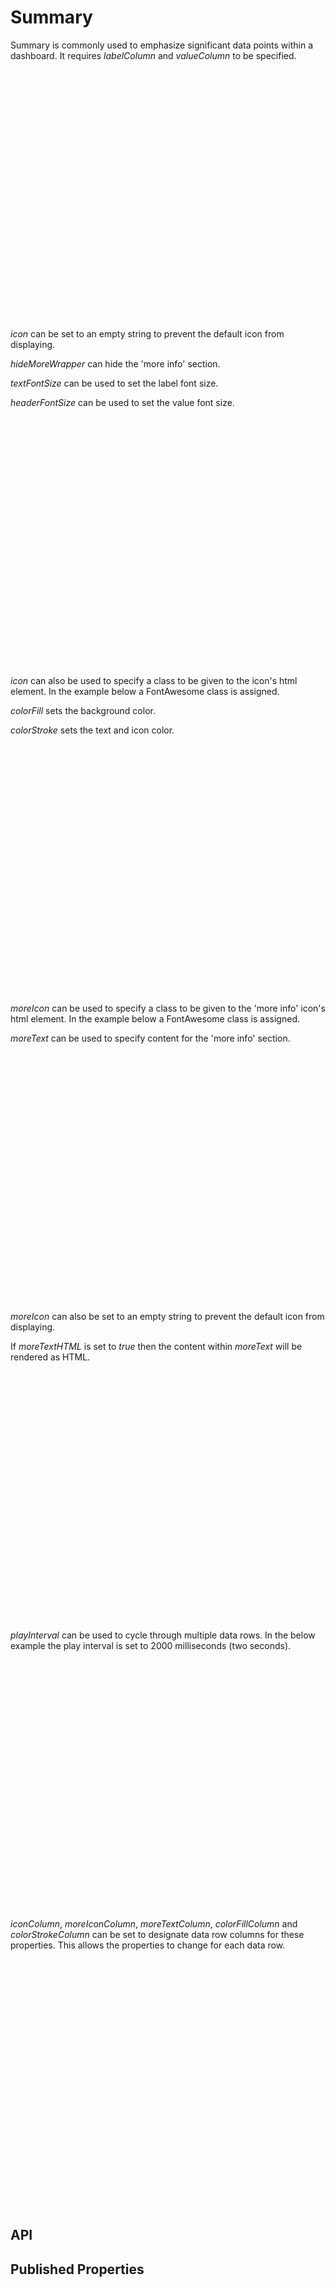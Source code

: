 # Summary

<!--meta

-->

Summary is commonly used to emphasize significant data points within a dashboard. It requires _labelColumn_ and _valueColumn_ to be specified.

<ClientOnly>
  <hpcc-vitepress style="width:100%;height:600px">
  <div id="placeholder" style="height:400px">
  </div>
  <script type="module">
    import { Summary } from "@hpcc-js/chart";

    new Summary()
        .target("placeholder")
        .columns(["Summary", "Score"])
        .data([
            ["Cars", 128]
        ])
        .labelColumn("Summary")
        .valueColumn("Score")
        .render()
        ;
  </script>
  </hpcc-vitepress>
</ClientOnly>

_icon_ can be set to an empty string to prevent the default icon from displaying.

_hideMoreWrapper_ can hide the 'more info' section.

_textFontSize_ can be used to set the label font size.

_headerFontSize_ can be used to set the value font size.

<ClientOnly>
  <hpcc-vitepress style="width:100%;height:600px">
  <div id="placeholder" style="height:400px">
  </div>
  <script type="module">
    import { Summary } from "@hpcc-js/chart";

    new Summary()
        .target("placeholder")
        .columns(["Summary", "Score"])
        .data([
            ["Cars", 128]
        ])
        .labelColumn("Summary")
        .valueColumn("Score")
        .icon("")
        .hideMoreWrapper(true)
        .headerFontSize(120)
        .textFontSize(20)
        .render()
        ;
  </script>
  </hpcc-vitepress>
</ClientOnly>

_icon_ can also be used to specify a class to be given to the icon's html element. In the example below a FontAwesome class is assigned.

_colorFill_ sets the background color.

_colorStroke_ sets the text and icon color.

<ClientOnly>
  <hpcc-vitepress style="width:100%;height:600px">
  <div id="placeholder" style="height:400px">
  </div>
  <script type="module">
    import { Summary } from "@hpcc-js/chart";

    new Summary()
        .target("placeholder")
        .columns(["Summary", "Score"])
        .data([
            ["Users", 256]
        ])
        .labelColumn("Summary")
        .valueColumn("Score")
        .icon("fa-users")
        .colorFill("#eeeeee")
        .colorStroke("#30336b")
        .hideMoreWrapper(true)
        .render()
        ;
  </script>
  </hpcc-vitepress>
</ClientOnly>

_moreIcon_ can be used to specify a class to be given to the 'more info' icon's html element. In the example below a FontAwesome class is assigned.

_moreText_ can be used to specify content for the 'more info' section.

<ClientOnly>
  <hpcc-vitepress style="width:100%;height:600px">
  <div id="placeholder" style="height:400px">
  </div>
  <script type="module">
    import { Summary } from "@hpcc-js/chart";

    new Summary()
        .target("placeholder")
        .columns(["Summary", "Score"])
        .data([
            ["Users", 256]
        ])
        .labelColumn("Summary")
        .valueColumn("Score")
        .icon("fa-users")
        .colorFill("#eeeeee")
        .colorStroke("#30336b")
        .moreIcon("fa-user-md")
        .moreText("32 doctors")
        .render()
        ;
  </script>
  </hpcc-vitepress>
</ClientOnly>

_moreIcon_ can also be set to an empty string to prevent the default icon from displaying.

If _moreTextHTML_ is set to _true_ then the content within _moreText_ will be rendered as HTML.

<ClientOnly>
  <hpcc-vitepress style="width:100%;height:600px">
  <div id="placeholder" style="height:400px">
  </div>
  <script type="module">
    import { Summary } from "@hpcc-js/chart";

    new Summary()
        .target("placeholder")
        .columns(["Summary", "Score"])
        .data([
            ["Tweets", 512]
        ])
        .labelColumn("Summary")
        .valueColumn("Score")
        .icon("fa-twitter")
        .colorFill("#eeeeee")
        .colorStroke("#30336b")
        .moreIcon("")
        .moreText("<button onclick=\"alert('More info here')\">Click for more info</button>")
        .moreTextHTML(true)
        .render()
        ;
  </script>
  </hpcc-vitepress>
</ClientOnly>

_playInterval_ can be used to cycle through multiple data rows. In the below example the play interval is set to 2000 milliseconds (two seconds).

<ClientOnly>
  <hpcc-vitepress style="width:100%;height:600px">
  <div id="placeholder" style="height:400px">
  </div>
  <script type="module">
    import { Summary } from "@hpcc-js/chart";

    new Summary()
        .target("placeholder")
        .columns(["Summary", "Score"])
        .data([
            ["Cars", 128],
            ["Trucks", 64]
        ])
        .labelColumn("Summary")
        .valueColumn("Score")
        .icon("")
        .hideMoreWrapper(true)
        .headerFontSize(120)
        .textFontSize(20)
        .playInterval(2000)
        .render()
        ;
  </script>
  </hpcc-vitepress>
</ClientOnly>

_iconColumn_, _moreIconColumn_, _moreTextColumn_, _colorFillColumn_ and _colorStrokeColumn_ can be set to designate data row columns for these properties. This allows the properties to change for each data row.

<ClientOnly>
  <hpcc-vitepress style="width:100%;height:600px">
  <div id="placeholder" style="height:400px">
  </div>
  <script type="module">
    import { Summary } from "@hpcc-js/chart";

    new Summary()
        .target("placeholder")
        .columns(["Summary", "Score", "Icon", "MoreIcon", "Details", "Background", "TextColor"])
        .data([
            ["Cars", 128, "fa-automobile", "fa-truck", "64 Trucks", "grey", "black"],
            ["Cold days", 256, "fa-thermometer-empty", "fa-thermometer", "16 Hot days", "#30336b", "white"]
        ])
        .labelColumn("Summary")
        .valueColumn("Score")
        .iconColumn("Icon")
        .moreTextColumn("Details")
        .moreIconColumn("MoreIcon")
        .colorFillColumn("Background")
        .colorStrokeColumn("TextColor")
        .playInterval(2000)
        .render()
        ;
  </script>
  </hpcc-vitepress>
</ClientOnly>

## API

## Published Properties

```@hpcc-js/chart:Summary
```
